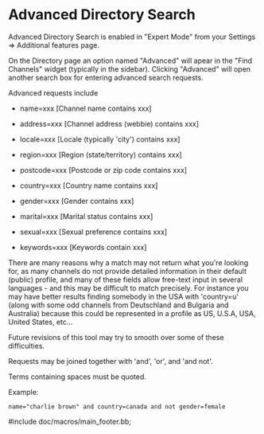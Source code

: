 # Advanced Directory Search

Advanced Directory Search is enabled in "Expert Mode" from your Settings => Additional features page.

On the Directory page an option named "Advanced" will apear in the "Find Channels" widget (typically in the sidebar). Clicking "Advanced" will open another search box for entering advanced search requests.

Advanced requests include

* name=xxx
[Channel name contains xxx]

* address=xxx
[Channel address (webbie) contains xxx]

* locale=xxx
[Locale (typically 'city') contains xxx]

* region=xxx
[Region (state/territory) contains xxx]

* postcode=xxx
[Postcode or zip code contains xxx]

* country=xxx
[Country name contains xxx]

* gender=xxx
[Gender contains xxx]

* marital=xxx
[Marital status contains xxx]

* sexual=xxx
[Sexual preference contains xxx]

* keywords=xxx
[Keywords contain xxx]

There are many reasons why a match may not return what you're looking for, as many channels do not provide detailed information in their default (public) profile, and many of these fields allow free-text input in several languages - and this may be difficult to match precisely. For instance you may have better results finding somebody in the USA with 'country=u' (along with some odd channels from Deutschland and Bulgaria and Australia) because this could be represented in a profile as US, U.S.A, USA, United States, etc...

Future revisions of this tool may try to smooth over some of these difficulties.

Requests may be joined together with 'and', 'or', and 'and not'.

Terms containing spaces must be quoted.

Example:

    name="charlie brown" and country=canada and not gender=female

#include doc/macros/main_footer.bb;

